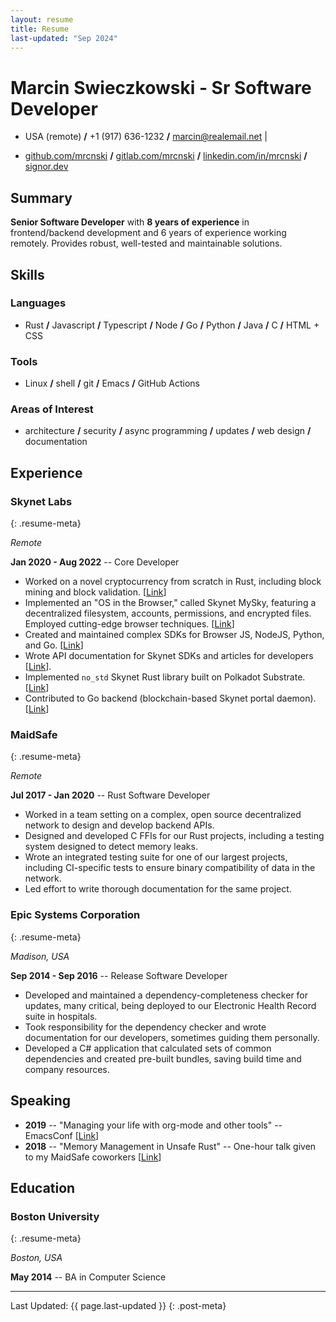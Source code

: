 ```yaml
---
layout: resume
title: Resume
last-updated: "Sep 2024"
---
```


# Marcin Swieczkowski - Sr Software Developer

- USA (remote) **/** +1 (917) 636-1232 **/** [marcin@realemail.net](mailto:marcin@realemail.net) |

- [github.com/mrcnski](https://github.com/mrcnski) **/**
  [gitlab.com/mrcnski](https://gitlab.com/mrcnski) **/**
  [linkedin.com/in/mrcnski](https://linkedin.com/in/mrcnski) **/**
  [signor.dev](https://signor.dev)

## Summary

**Senior Software Developer** with **8 years of experience** in frontend/backend
development and 6 years of experience working remotely. Provides robust,
well-tested and maintainable solutions.

## Skills

### Languages

- Rust **/** Javascript **/** Typescript **/** Node **/** Go **/** Python
  **/** Java **/** C **/** HTML + CSS

### Tools

- Linux **/** shell **/** git **/** Emacs **/** GitHub Actions

### Areas of Interest

- architecture **/** security **/** async programming **/** updates
  **/** web design **/** documentation

## Experience

### Skynet Labs
{: .resume-meta}

*Remote*

**Jan 2020 - Aug 2022** -- Core Developer

- Worked on a novel cryptocurrency from scratch in Rust, including block mining
  and block validation. [[Link](https://gitlab.com/SkynetLabs/skynet-token/)]
- Implemented an "OS in the Browser," called Skynet MySky, featuring a
  decentralized filesystem, accounts, permissions, and encrypted files. Employed
  cutting-edge browser techniques.
  [[Link](https://github.com/SkynetLabs/skynet-mysky)]
- Created and maintained complex SDKs for Browser JS, NodeJS, Python, and Go.
  [[Link](https://github.com/SkynetLabs/skynet-js)]
- Wrote API documentation for Skynet SDKs and articles for developers
  [[Link](https://medium.com/@marcins)].
- Implemented `no_std` Skynet Rust library built on Polkadot Substrate.
  [[Link](https://github.com/SkynetLabs/skynet-substrate)]
- Contributed to Go backend (blockchain-based Skynet portal daemon).
  [[Link](https://gitlab.com/SkynetLabs/skyd)]

### MaidSafe
{: .resume-meta}

*Remote*

**Jul 2017 - Jan 2020** -- Rust Software Developer

- Worked in a team setting on a complex, open source decentralized network to
  design and develop backend APIs.
- Designed and developed C FFIs for our Rust projects, including a testing
  system designed to detect memory leaks.
- Wrote an integrated testing suite for one of our largest projects, including
  CI-specific tests to ensure binary compatibility of data in the network.
- Led effort to write thorough documentation for the same project.

### Epic Systems Corporation
{: .resume-meta}

*Madison, USA*

**Sep 2014 - Sep 2016** -- Release Software Developer

- Developed and maintained a dependency-completeness checker for updates, many
  critical, being deployed to our Electronic Health Record suite in hospitals.
- Took responsibility for the dependency checker and wrote documentation for our
  developers, sometimes guiding them personally.
- Developed a C# application that calculated sets of common dependencies and
  created pre-built bundles, saving build time and company resources.

## Speaking

- **2019** -- "Managing your life with org-mode and other tools" -- EmacsConf
  [[Link](https://emacsconf.org/2019/schedule)]
- **2018** -- "Memory Management in Unsafe Rust" -- One-hour talk given to my
  MaidSafe coworkers [[Link](https://github.com/mrcnski/unsafe-rust)]

## Education

### Boston University
{: .resume-meta}

*Boston, USA*

**May 2014** -- BA in Computer Science

---

Last Updated: {{ page.last-updated }}
{: .post-meta}
